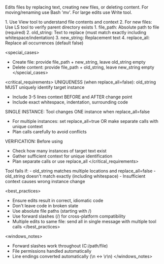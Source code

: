 Edits files by replacing text, creating new files, or deleting content. For moving/renaming use Bash 'mv'. For large edits use Write tool.

<prerequisites>
1. Use View tool to understand file contents and context
2. For new files: Use LS tool to verify parent directory exists
</prerequisites>

<parameters>
1. file_path: Absolute path to file (required)
2. old_string: Text to replace (must match exactly including whitespace/indentation)
3. new_string: Replacement text
4. replace_all: Replace all occurrences (default false)
</parameters>

<special_cases>
- Create file: provide file_path + new_string, leave old_string empty
- Delete content: provide file_path + old_string, leave new_string empty
</special_cases>

<critical_requirements>
UNIQUENESS (when replace_all=false): old_string MUST uniquely identify target instance

- Include 3-5 lines context BEFORE and AFTER change point
- Include exact whitespace, indentation, surrounding code

SINGLE INSTANCE: Tool changes ONE instance when replace_all=false

- For multiple instances: set replace_all=true OR make separate calls with unique context
- Plan calls carefully to avoid conflicts

VERIFICATION: Before using

- Check how many instances of target text exist
- Gather sufficient context for unique identification
- Plan separate calls or use replace_all
</critical_requirements>

<warnings>
Tool fails if:
- old_string matches multiple locations and replace_all=false
- old_string doesn't match exactly (including whitespace)
- Insufficient context causes wrong instance change
</warnings>

<best_practices>
- Ensure edits result in correct, idiomatic code
- Don't leave code in broken state
- Use absolute file paths (starting with /)
- Use forward slashes (/) for cross-platform compatibility
- Multiple edits to same file: send all in single message with multiple tool calls
</best_practices>

<windows_notes>
- Forward slashes work throughout (C:/path/file)
- File permissions handled automatically
- Line endings converted automatically (\n ↔ \r\n)
</windows_notes>
